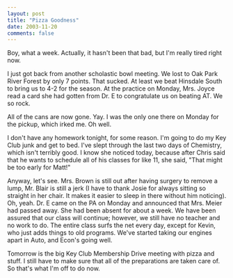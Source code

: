 ```yaml
---
layout: post
title: "Pizza Goodness"
date: 2003-11-20
comments: false
---
```

Boy, what a week. Actually, it hasn't been that bad, but I'm really tired
right now.




I just got back from another scholastic bowl meeting. We lost to Oak Park
River Forest by only 7 points. That sucked. At least we beat Hinsdale South to
bring us to 4-2 for the season. At the practice on Monday, Mrs. Joyce read a
card she had gotten from Dr. E to congratulate us on beating AT. We so rock.




All of the cans are now gone. Yay. I was the only one there on Monday for the
pickup, which irked me. Oh well.




I don't have any homework tonight, for some reason. I'm going to do my Key
Club junk and get to bed. I've slept through the last two days of Chemistry,
which isn't terribly good. I know she noticed today, because after Chris said
that he wants to schedule all of his classes for like 11, she said, "That
might be too early for Matt!"




Anyway, let's see. Mrs. Brown is still out after having surgery to remove a
lump, Mr. Blair is still a jerk (I have to thank Josie for always sitting so
straight in her chair. It makes it easier to sleep in there without him
noticing). Oh, yeah. Dr. E came on the PA on Monday and announced that Mrs.
Meier had passed away. She had been absent for about a week. We have been
assured that our class will continue; however, we still have no teacher and no
work to do. The entire class surfs the net every day, except for Kevin, who
just adds things to old programs. We've started taking our engines apart in
Auto, and Econ's going well.




Tomorrow is the big Key Club Membership Drive meeting with pizza and stuff. I
still have to make sure that all of the preparations are taken care of. So
that's what I'm off to do now.
